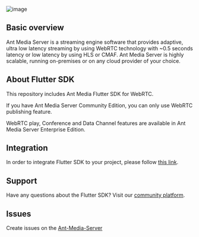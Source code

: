 ![image](https://user-images.githubusercontent.com/54481799/95862105-16cb0e00-0d6b-11eb-9087-88888889825d.png)

## Basic overview

Ant Media Server is a streaming engine software that provides adaptive, ultra low latency streaming by using 
WebRTC technology with ~0.5 seconds latency or low latency by using HLS or CMAF. Ant Media Server is highly scalable, 
running on-premises or on any cloud provider of your choice.

## About Flutter SDK

This repository includes Ant Media Flutter SDK for WebRTC.

If you have Ant Media Server Community Edition, you can only use WebRTC publishing feature.

WebRTC play, Conference and Data Channel features are available in Ant Media Server Enterprise Edition.

## Integration 

In order to integrate Flutter SDK to your project, please follow [this link](https://resources.antmedia.io/docs/flutter-sdk).

## Support

Have any questions about the Flutter SDK? Visit our [community platform](http://community.antmedia.io/).

## Issues
Create issues on the [Ant-Media-Server](https://github.com/ant-media/Ant-Media-Server/issues)
